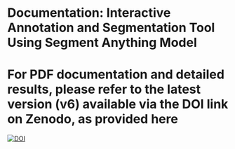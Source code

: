 # Documentation: Interactive Annotation and Segmentation Tool Using Segment Anything Model


# For PDF documentation and detailed results, please refer to the latest version (v6) available via the DOI link on Zenodo, as provided here

[![DOI](https://zenodo.org/badge/858978072.svg)](https://doi.org/10.5281/zenodo.14629994)

